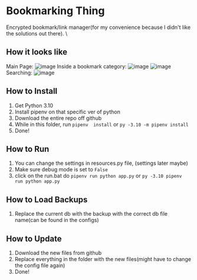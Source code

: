 # Bookmarking Thing
Encrypted bookmark/link manager(for my convenience because I didn't like the solutions out there). \



## How it looks like
Main Page:
![image](https://github.com/Wrongian/website-bookmarker/assets/90535821/87fb90e9-c7a9-46e3-a09a-789e4e075426)
Inside a bookmark category:
![image](https://github.com/Wrongian/website-bookmarker/assets/90535821/fcb08829-0ff5-4f62-b83e-c3dde36a5867)
![image](https://github.com/Wrongian/website-bookmarker/assets/90535821/e9fa4a77-c601-4e2c-824f-f2d33c8bb121)
Searching:
![image](https://github.com/Wrongian/website-bookmarker/assets/90535821/ef0a7be8-76c6-4f83-986a-39aec807e0d9)


## How to Install
1. Get Python 3.10
2. Install pipenv on that specific ver of python
3. Download the entire repo off github
4. While in this folder, run `pipenv  install` or `py -3.10 -m pipenv install`
5. Done!

## How to Run
1. You can change the settings in resources.py file, (settings later maybe)
2. Make sure debug mode is set to `False`
3. click on the run.bat do `pipenv run python app.py` or `py -3.10 pipenv run python app.py`

## How to Load Backups
1. Replace the current db with the backup with the correct db file name(can be found in the configs)


## How to Update
1. Download the new files from github
2. Replace everything in the folder with the new files(might have to change the config file again)
3. Done!
